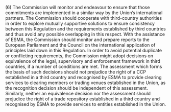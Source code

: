 (6) The Commission will monitor and endeavour to ensure that those commitments are implemented in a similar way by the Union’s international partners. The Commission should cooperate with third-country authorities in order to explore mutually supportive solutions to ensure consistency between this Regulation and the requirements established by third countries and thus avoid any possible overlapping in this respect. With the assistance of ESMA, the Commission should monitor and prepare reports to the European Parliament and the Council on the international application of principles laid down in this Regulation. In order to avoid potential duplicate or conflicting requirements, the Commission might adopt decisions on equivalence of the legal, supervisory and enforcement framework in third countries, if a number of conditions are met. The assessment which forms the basis of such decisions should not prejudice the right of a CCP established in a third country and recognised by ESMA to provide clearing services to clearing members or trading venues established in the Union, as the recognition decision should be independent of this assessment. Similarly, neither an equivalence decision nor the assessment should prejudice the right of a trade repository established in a third country and recognised by ESMA to provide services to entities established in the Union.